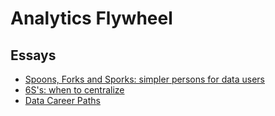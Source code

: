 # Analytics Flywheel

## Essays

* [Spoons, Forks and Sporks: simpler persons for data users](./spoons_forks_and_sporks.md)
* [6S's: when to centralize](./6Ss_when_to_centralize.md)
* [Data Career Paths](./data_career_paths.md)
